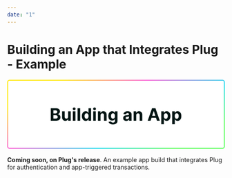 ```yaml
---
date: "1"
---
```

# Building an App that Integrates Plug - Example

![](imgs/app.png)

**Coming soon, on Plug's release**. An example app build that integrates Plug for authentication and app-triggered transactions.

